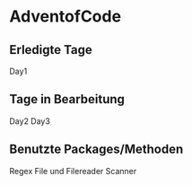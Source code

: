 # AdventofCode
## Erledigte Tage
Day1
## Tage in Bearbeitung
Day2
Day3
## Benutzte Packages/Methoden
Regex
File und Filereader
Scanner
